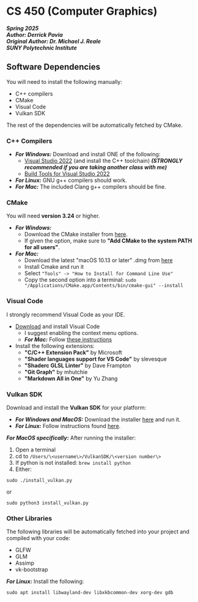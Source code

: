 # CS 450 (Computer Graphics)
***Spring 2025***  
***Author: Derrick Pavia***  
***Original Author: Dr. Michael J. Reale***  
***SUNY Polytechnic Institute*** 

## Software Dependencies
You will need to install the following manually:
- C++ compilers
- CMake
- Visual Code
- Vulkan SDK

The rest of the dependencies will be automatically fetched by CMake.

### C++ Compilers
* ***For Windows:*** Download and install ONE of the following:
  * [Visual Studio 2022](https://visualstudio.microsoft.com/) (and install the C++ toolchain) ***(STRONGLY recommended if you are taking another class with me)***
  * [Build Tools for Visual Studio 2022](https://aka.ms/vs/17/release/vs_BuildTools.exe
  ) 
* ***For Linux:*** GNU g++ compilers should work.
* ***For Mac:*** The included Clang g++ compilers should be fine.

### CMake
You will need **version 3.24** or higher.

* ***For Windows:***
  * Download the CMake installer from [here](https://cmake.org/download/).
  * If given the option, make sure to **"Add CMake to the system PATH for all users"**.
* ***For Mac:***
  * Download the latest "macOS 10.13 or later" .dmg from [here](https://cmake.org/download/)
  * Install Cmake and run it
  * Select ```"Tools" -> "How to Install for Command Line Use"```
  * Copy the second option into a terminal: ```sudo "/Applications/CMake.app/Contents/bin/cmake-gui" --install```


### Visual Code
I strongly recommend Visual Code as your IDE.
* [Download](https://code.visualstudio.com/) and install Visual Code
  * I suggest enabling the context menu options.
  * ***For Mac:*** Follow [these instructions](https://code.visualstudio.com/docs/setup/mac)
* Install the following extensions:
  * **"C/C++ Extension Pack"** by Microsoft
  * **"Shader languages support for VS Code"** by slevesque
  * **"Shaderc GLSL Linter"** by Dave Frampton
  * **"Git Graph"** by mhutchie
  * **"Markdown All in One"** by Yu Zhang

### Vulkan SDK

Download and install the **Vulkan SDK** for your platform:

* ***For Windows and MacOS:*** Download the installer [here](https://vulkan.lunarg.com/sdk/home) and run it.
* ***For Linux:*** Follow instructions found [here](https://vulkan.lunarg.com/doc/sdk/latest/linux/getting_started.html).

***For MacOS specifically:*** After running the installer:
1. Open a terminal
2. cd to ```/Users/\<username\>/VulkanSDK/\<version number\>```
3. If python is not installed: ```brew install python```
4. Either:
```
sudo ./install_vulkan.py
```
or
```
sudo python3 install_vulkan.py
```

### Other Libraries
The following libraries will be automatically fetched into your project and compiled with your code:
- GLFW
- GLM
- Assimp
- vk-bootstrap

***For Linux:*** Install the following:
```
sudo apt install libwayland-dev libxkbcommon-dev xorg-dev gdb
```